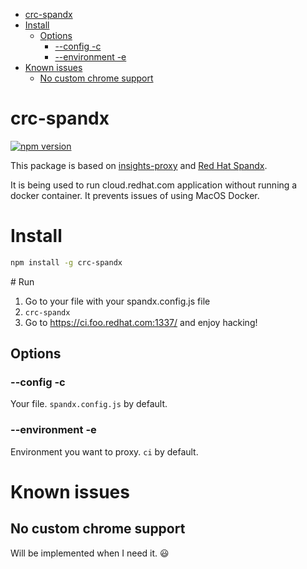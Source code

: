 - [crc-spandx](#crc-spandx)
- [Install](#install)
  - [Options](#options)
    - [--config -c](#--config--c)
    - [--environment -e](#--environment--e)
- [Known issues](#known-issues)
  - [No custom chrome support](#no-custom-chrome-support)
# crc-spandx

[![npm version](https://badge.fury.io/js/crc-spandx.svg)](https://badge.fury.io/js/crc-spandx)

This package is based on [insights-proxy](https://github.com/RedHatInsights/insights-proxy) and [Red Hat Spandx](https://github.com/redhataccess/spandx).

It is being used to run cloud.redhat.com application without running a docker container. It prevents issues of using MacOS Docker.

# Install

```bash
npm install -g crc-spandx
```

# Run

1. Go to your file with your spandx.config.js file
2. `crc-spandx`
3. Go to https://ci.foo.redhat.com:1337/ and enjoy hacking!

## Options

### --config -c

Your file. `spandx.config.js` by default.

### --environment -e

Environment you want to proxy. `ci` by default.

# Known issues

## No custom chrome support

Will be implemented when I need it. :smiley:

